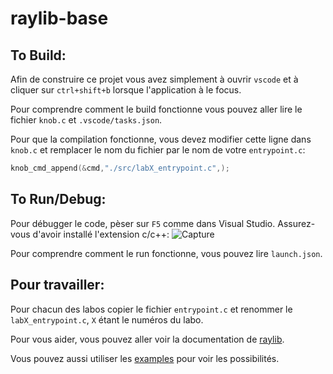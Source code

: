 # raylib-base 

## To Build:
Afin de construire ce projet vous avez simplement à ouvrir `vscode` et à cliquer sur `ctrl+shift+b` lorsque l'application à le focus.

Pour comprendre comment le build fonctionne vous pouvez aller lire le fichier `knob.c` et `.vscode/tasks.json`.

Pour que la compilation fonctionne, vous devez modifier cette ligne dans `knob.c` et remplacer le nom du fichier par le nom de votre `entrypoint.c`: 

```c 
knob_cmd_append(&cmd,"./src/labX_entrypoint.c",);
```

## To Run/Debug:
Pour débugger le code, pèser sur `F5` comme dans Visual Studio. Assurez-vous d'avoir installé l'extension c/c++:
![Capture](https://github.com/jsteach/raylib-base/assets/114700235/4313801d-b186-4bf2-b907-662c2f61ba3a)

Pour comprendre comment le run fonctionne, vous pouvez lire `launch.json`.

## Pour travailler:
Pour chacun des labos copier le fichier `entrypoint.c` et renommer le `labX_entrypoint.c`, `X` étant le numéros du labo.


Pour vous aider, vous pouvez aller voir la documentation de [raylib](https://www.raylib.com/cheatsheet/cheatsheet.html).

Vous pouvez aussi utiliser les [examples](https://www.raylib.com/examples.html) pour voir les possibilités.

